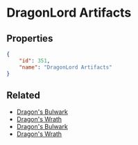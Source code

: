 # DragonLord Artifacts

<no description available>

## Properties

```json
{
    "id": 351,
    "name": "DragonLord Artifacts"
}
```

## Related

- [Dragon's Bulwark](../items/20383-dragon-s-bulwark.md)
- [Dragon's Wrath](../items/20384-dragon-s-wrath.md)
- [Dragon's Bulwark](../items/20385-dragon-s-bulwark.md)
- [Dragon's Wrath](../items/20386-dragon-s-wrath.md)

